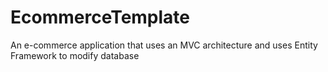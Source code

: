# EcommerceTemplate
An e-commerce application that uses an MVC architecture and uses Entity Framework to modify database
